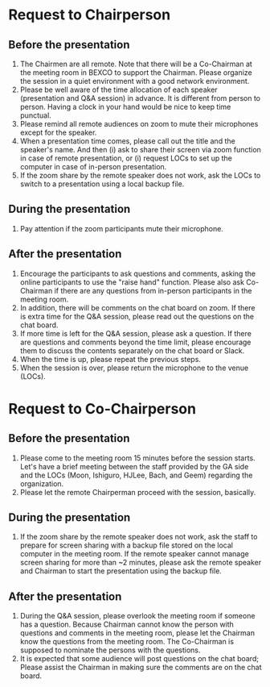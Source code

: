 # Request to Chairperson

## Before the presentation
1. The Chairmen are all remote. Note that there will be a Co-Chairman at the meeting room in BEXCO to support the Chairman. Please organize the session in a quiet environment with a good network environment.
2. Please be well aware of the time allocation of each speaker (presentation and Q&A session) in advance. It is different from person to person. Having a clock in your hand would be nice to keep time punctual.
3. Please remind all remote audiences on zoom to mute their microphones except for the speaker.
4. When a presentation time comes, please call out the title and the speaker's name. And then (i) ask to share their screen via zoom function in case of remote presentation, or (i) request LOCs to set up the computer in case of in-person presentation.
5. If the zoom share by the remote speaker does not work, ask the LOCs to switch to a presentation using a local backup file.

## During the presentation
1. Pay attention if the zoom participants mute their microphone.

## After the presentation
1. Encourage the participants to ask questions and comments, asking the online participants to use the "raise hand" function. Please also ask Co-Chairman if there are any questions from in-person participants in the meeting room.
2. In addition, there will be comments on the chat board on zoom. If there is extra time for the Q&A session, please read out the questions on the chat board.
3. If more time is left for the Q&A session, please ask a question. If there are questions and comments beyond the time limit, please encourage them to discuss the contents separately on the chat board or Slack.
4. When the time is up, please repeat the previous steps.
5. When the session is over, please return the microphone to the venue (LOCs).


# Request to Co-Chairperson

## Before the presentation
1. Please come to the meeting room 15 minutes before the session starts. Let's have a brief meeting between the staff provided by the GA side and the LOCs (Moon, Ishiguro, HJLee, Bach, and Geem) regarding the organization.
2. Please let the remote Chairperman proceed with the session, basically.

## During the presentation
1. If the zoom share by the remote speaker does not work, ask the staff to prepare for screen sharing with a backup file stored on the local computer in the meeting room. If the remote speaker cannot manage screen sharing for more than ~2 minutes, please ask the remote speaker and Chairman to start the presentation using the backup file.

## After the presentation
1. During the Q&A session, please overlook the meeting room if someone has a question. Because Chairman cannot know the person with questions and comments in the meeting room, please let the Chairman know the questions from the meeting room. The Co-Chairman is supposed to nominate the persons with the questions.
2. It is expected that some audience will post questions on the chat board; Please assist the Chairman in making sure the comments are on the chat board.
